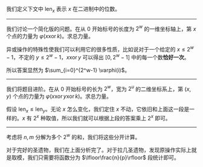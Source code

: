 我们定义下文中 $\text{len}_x$ 表示 $x$ 在二进制中的位数。

---

我们讨论一个简化版的问题。在从 $0$ 开始标号的长度为 $2^w$ 的一维坐标轴上，第 $x$ 个点的力量为 $\varphi(x\operatorname{xor}k)$。求总力量。

异或操作的特殊性使我们可以利用它的很多性质，比如说对于一个给定的 $x\le2^w-1$，不定的 $y\le2^w-1$，$x\operatorname{xor}y$ 可以得出 $[0,2^w-1]$ 中的每一个数**恰好一次**。

所以答案显然为 $\sum_{i=0}^{2^w-1} \varphi(i)$。

---

我们将题目进阶。在从 $0$ 开始标号的长为 $2^w$，宽为 $2^u$ 的二维坐标系上，第 $(x,y)$ 个点的力量为 $\varphi(x\operatorname{xor}y\operatorname{xor}k)$。求总力量。

假设 $\text{len}_x\le\text{len}_y$。无论 $x$ 怎么变化，我们定住 $x$ 不动，它依旧和上面这一段是一样的。$x$ 有 $2^x$ 种取值，所以我们就可以根据上段的答案乘上 $2^x$ 即可。

---

考虑将 $n,m$ 分解为多个 $2^w$ 的和，我们将这些分开计算。

对于完好的圣遗物，我们在上面分析完了。对于拉几圣遗物，发现原操作实际上就是取模，我们只需要将函数分为 $\lfloor\frac{n}{p}\rfloor$ 段统计即可。

